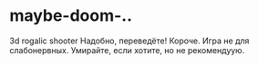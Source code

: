 # maybe-doom-..
3d rogalic shooter
Надобно, переведёте!
Короче. Игра не для слабонервных. Умирайте, если хотите, но не рекомендуую.
